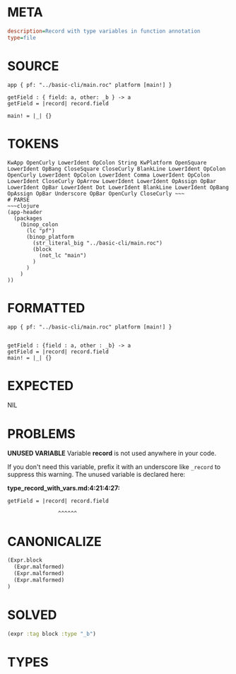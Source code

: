 # META
~~~ini
description=Record with type variables in function annotation
type=file
~~~
# SOURCE
~~~roc
app { pf: "../basic-cli/main.roc" platform [main!] }

getField : { field: a, other: _b } -> a
getField = |record| record.field

main! = |_| {}
~~~
# TOKENS
~~~text
KwApp OpenCurly LowerIdent OpColon String KwPlatform OpenSquare LowerIdent OpBang CloseSquare CloseCurly BlankLine LowerIdent OpColon OpenCurly LowerIdent OpColon LowerIdent Comma LowerIdent OpColon LowerIdent CloseCurly OpArrow LowerIdent LowerIdent OpAssign OpBar LowerIdent OpBar LowerIdent Dot LowerIdent BlankLine LowerIdent OpBang OpAssign OpBar Underscore OpBar OpenCurly CloseCurly ~~~
# PARSE
~~~clojure
(app-header
  (packages
    (binop_colon
      (lc "pf")
      (binop_platform
        (str_literal_big "../basic-cli/main.roc")
        (block
          (not_lc "main")
        )
      )
    )
))
~~~
# FORMATTED
~~~roc
app { pf: "../basic-cli/main.roc" platform [main!] }


getField : {field : a, other : _b} -> a
getField = |record| record.field
main! = |_| {}
~~~
# EXPECTED
NIL
# PROBLEMS
**UNUSED VARIABLE**
Variable **record** is not used anywhere in your code.

If you don't need this variable, prefix it with an underscore like `_record` to suppress this warning.
The unused variable is declared here:

**type_record_with_vars.md:4:21:4:27:**
```roc
getField = |record| record.field
```
                    ^^^^^^


# CANONICALIZE
~~~clojure
(Expr.block
  (Expr.malformed)
  (Expr.malformed)
  (Expr.malformed)
)
~~~
# SOLVED
~~~clojure
(expr :tag block :type "_b")
~~~
# TYPES
~~~roc
~~~
